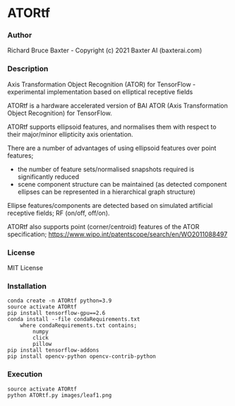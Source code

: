 # ATORtf

### Author

Richard Bruce Baxter - Copyright (c) 2021 Baxter AI (baxterai.com)

### Description

Axis Transformation Object Recognition (ATOR) for TensorFlow - experimental implementation based on elliptical receptive fields 

ATORtf is a hardware accelerated version of BAI ATOR (Axis Transformation Object Recognition) for TensorFlow.

ATORtf supports ellipsoid features, and normalises them with respect to their major/minor ellipticity axis orientation. 

There are a number of advantages of using ellipsoid features over point features;
* the number of feature sets/normalised snapshots required is significantly reduced
* scene component structure can be maintained (as detected component ellipses can be represented in a hierarchical graph structure)

Ellipse features/components are detected based on simulated artificial receptive fields; RF (on/off, off/on).

ATORtf also supports point (corner/centroid) features of the ATOR specification; 
https://www.wipo.int/patentscope/search/en/WO2011088497

### License

MIT License

### Installation
```
conda create -n ATORtf python=3.9
source activate ATORtf
pip install tensorflow-gpu==2.6
conda install --file condaRequirements.txt
	where condaRequirements.txt contains;
		numpy
		click
		pillow
pip install tensorflow-addons
pip install opencv-python opencv-contrib-python
```

### Execution
```
source activate ATORtf
python ATORtf.py images/leaf1.png
```

